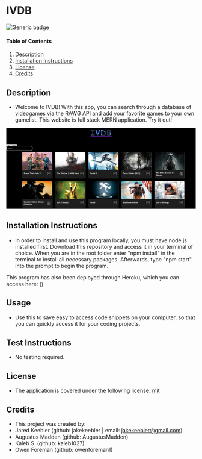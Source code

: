 # IVDB

  ![Generic badge](https://img.shields.io/badge/license-mit-green.svg)

  #### Table of Contents
  
  1. [Description](#description)
  2. [Installation Instructions](#installation-instructions)
  3. [License](#license)
  4. [Credits](#credits)
  
  ## Description
  * Welcome to IVDB! With this app, you can search through a database of videogames via the RAWG API and add your favorite games to your own gamelist. This website is full stack MERN application. Try it out!

  ![image](./assets/01.PNG)
  
  ## Installation Instructions
  * In order to install and use this program locally, you must have node.js installed first. Download this repository and access it in your terminal of choice. When you are in the root folder enter "npm install" in the terminal to install all necessary packages. Afterwards, type "npm start" into the prompt to begin the program. 
  
  This program has also been deployed through Heroku, which you can access here: ()
  
  ## Usage
  * Use this to save easy to access code snippets on your computer, so that you can quickly access it for your coding projects.
  
  ## Test Instructions
  * No testing required.
  
  ## License
  * The application is covered under the following license:
    [mit](https://choosealicense.com/licenses/mit)
  
  ## Credits
  * This project was created by: 
  * Jared Keebler (github: jakekeebler | email: jakekeebler@gmail.com)
  * Augustus Madden (github: AugustusMadden)
  * Kaleb S. (github: kaleb1027)
  * Owen Foreman (github: owenforeman1)